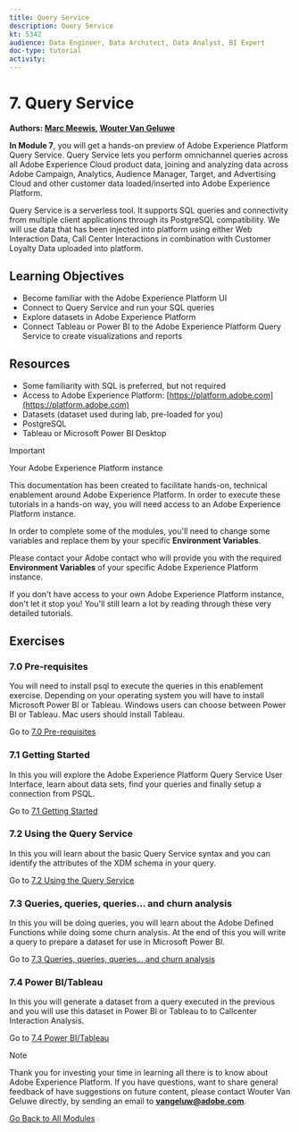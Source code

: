 ```yaml
---
title: Query Service
description: Query Service
kt: 5342
audience: Data Engineer, Data Architect, Data Analyst, BI Expert
doc-type: tutorial
activity: 
---
```


# 7. Query Service

**Authors: [Marc Meewis](https://www.linkedin.com/in/marcmeewis/), [Wouter Van Geluwe](https://www.linkedin.com/in/woutervangeluwe/)**

**In Module 7**, you will get a hands-on preview of Adobe Experience Platform Query Service. Query Service lets you perform omnichannel queries across all Adobe Experience Cloud product data, joining and analyzing data across Adobe Campaign, Analytics, Audience Manager, Target, and Advertising Cloud and other customer data loaded/inserted into Adobe Experience Platform.

Query Service is a serverless tool. It supports SQL queries and connectivity from multiple client applications through its PostgreSQL compatibility.
We will use data that has been injected into platform using either Web Interaction Data, Call Center Interactions in combination with Customer Loyalty Data uploaded into platform.

## Learning Objectives

- Become familiar with the Adobe Experience Platform UI
- Connect to Query Service and run your SQL queries
- Explore datasets in Adobe Experience Platform
- Connect Tableau or Power BI to the Adobe Experience Platform Query Service to create visualizations and reports

## Resources

- Some familiarity with SQL is preferred, but not required
- Access to Adobe Experience Platform: [https://platform.adobe.com](https://platform.adobe.com)
- Datasets (dataset used during lab, pre-loaded for you)
- PostgreSQL
- Tableau or Microsoft Power BI Desktop

>[!IMPORTANT]
>
>Your Adobe Experience Platform instance
>
>This documentation has been created to facilitate hands-on, technical enablement around Adobe Experience Platform. In order to execute these tutorials in a hands-on way, you will need access to an Adobe Experience Platform instance.
>
>In order to complete some of the modules, you'll need to change some variables and replace them by your specific **Environment Variables**. 
>
>Please contact your Adobe contact who will provide you with the required **Environment Variables** of your specific Adobe Experience Platform instance.
>
>If you don't have access to your own Adobe Experience Platform instance, don't let it stop you! You'll still learn a lot by reading through these very detailed tutorials.

## Exercises

### 7.0 Pre-requisites

You will need to install psql to execute the queries in this enablement exercise. Depending on your operating system you will have to install Microsoft Power BI or Tableau. Windows users can choose between Power BI or Tableau. Mac users should install Tableau.

Go to [7.0 Pre-requisites](./ex0.md)

### 7.1 Getting Started

In this you will explore the Adobe Experience Platform Query Service User Interface, learn about data sets, find your queries and finally setup a connection from PSQL.

Go to [7.1 Getting Started](./ex1.md)

### 7.2 Using the Query Service

In this you will learn about the basic Query Service syntax and you can identify the attributes of the XDM schema in your query.

Go to [7.2 Using the Query Service](./ex2.md)

### 7.3 Queries, queries, queries...  and churn analysis

In this you will be doing queries, you will learn about the Adobe Defined Functions while doing some churn analysis. At the end of this you will write a query to prepare a dataset for use in Microsoft Power BI.

Go to [7.3 Queries, queries, queries...  and churn analysis](./ex3.md)

### 7.4 Power BI/Tableau

In this you will generate a dataset from a query executed in the previous and you will use this dataset in Power BI or Tableau to to Callcenter Interaction Analysis.

Go to [7.4 Power BI/Tableau](./ex4.md)

>[!NOTE]
>
>Thank you for investing your time in learning all there is to know about Adobe Experience Platform. If you have questions, want to share general feedback of have suggestions on future content, please contact Wouter Van Geluwe directly, by sending an email to **vangeluw@adobe.com**.

[Go Back to All Modules](../../README.md)
